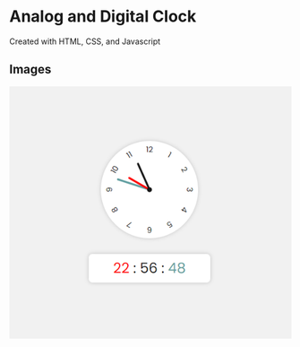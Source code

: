 # Analog and Digital Clock

Created with HTML, CSS, and Javascript

## Images

![Clock](myclock.png "Analog and Digital Clock")